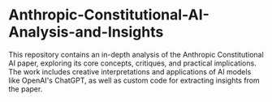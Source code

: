 # Anthropic-Constitutional-AI-Analysis-and-Insights
This repository contains an in-depth analysis of the Anthropic Constitutional AI paper, exploring its core concepts, critiques, and practical implications. The work includes creative interpretations and applications of AI models like OpenAI's ChatGPT, as well as custom code for extracting insights from the paper.
